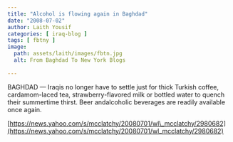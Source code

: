 ```yaml
---
title: "Alcohol is flowing again in Baghdad"
date: "2008-07-02"
author: Laith Yousif
categories: [ iraq-blog ]
tags: [ fbtny ]
image:
  path: assets/laith/images/fbtn.jpg
  alt: From Baghdad To New York Blogs
  
---
```


BAGHDAD — Iraqis no longer have to settle just for thick Turkish coffee, cardamom-laced tea, strawberry-flavored milk or bottled water to quench their summertime thirst. Beer andalcoholic beverages are readily available once again.  

[https://news.yahoo.com/s/mcclatchy/20080701/wl\_mcclatchy/2980682](https://news.yahoo.com/s/mcclatchy/20080701/wl_mcclatchy/2980682)
